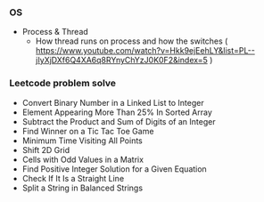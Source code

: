 ### OS
 - Process & Thread
   - How thread runs on process and how the switches ( https://www.youtube.com/watch?v=Hkk9ejEehLY&list=PL--jIyXjDXf6Q4XA6q8RYnyChYzJ0K0F2&index=5 )

### Leetcode problem solve 
 - Convert Binary Number in a Linked List to Integer
 - Element Appearing More Than 25% In Sorted Array
 - Subtract the Product and Sum of Digits of an Integer
 - Find Winner on a Tic Tac Toe Game
 - Minimum Time Visiting All Points
 - Shift 2D Grid
 - Cells with Odd Values in a Matrix
 - Find Positive Integer Solution for a Given Equation
 - Check If It Is a Straight Line
 - Split a String in Balanced Strings
  
 